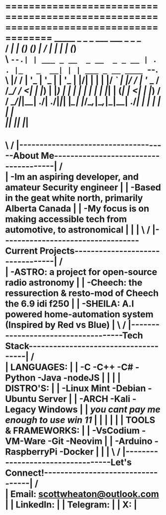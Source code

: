 ======================================================================================
           _____ _    _             _      ___  ___          _ _    _          
          /  ___| |  (_)           (_)     |  \/  |         | | |  (_)         
          \ `--.| | ___ _ __  _ __  _ _ __ | .  . |_   _  __| | | ___ _ __ ____
           `--. \ |/ / | '_ \| '_ \| | '_ \| |\/| | | | |/ _` | |/ / | '_ \_  /
          /\__/ /   <| | |_) | |_) | | | | | |  | | |_| | (_| |   <| | |_) / / 
          \____/|_|\_\_| .__/| .__/|_|_| |_\_|  |_/\__,_|\__,_|_|\_\_| .__/___|
                       | |   | |                                     | |       
                       |_|   |_|                                     |_|       
=======================================================================================
\                                                                                     /
 |-------------------------------------About Me--------------------------------------|
/                                                                                     \
|     -Im an aspiring developer, and amateur Security engineer                        |
|     -Based in the geat white north, primarily Alberta Canada                        |
|     -My focus is on making accessible tech from automotive, to astronomical         |
|                                                                                     |
\                                                                                     /
 |----------------------------------Current Projects---------------------------------|
/                                                                                     \
|     -ASTRO: a project for open-source radio astronomy                               |
|     -Cheech: the ressurection & resto-mod of Cheech the 6.9 idi f250                |
|     -SHEILA: A.I powered home-automation system (Inspired by Red vs Blue)           |
\                                                                                     /
 |------------------------------------Tech Stack-------------------------------------|
/                                                                                     \
|     LANGUAGES:                                                                      |
|    -C     -C++     -C#      -Python     -Java     -nodeJS                           |
|                                                                                     |
|     DISTRO'S:                                                                       |
|     -Linux Mint     -Debian     -Ubuntu Server                                      |
|     -ARCH           -Kali       -Legacy Windows                                     |
|       *you cant pay me enough to use win 11*                                        |
|                                                                                     |
|                                                                                     |
|     TOOLS & FRAMEWORKS:                                                             |
|     -VsCodium     -VM-Ware     -Git        -Neovim                                  |
|     -Arduino      -RaspberryPi -Docker                                              |
|                                                                                     |
\                                                                                    /
 |----------------------------------Let's Connect!----------------------------------|
/                                                                                    \
|     Email: scottwheaton@outlook.com                                                 |
|     LinkedIn:                                                                       |
|     Telegram:                                                                       |
|     X:                                                                              |
=======================================================================================
